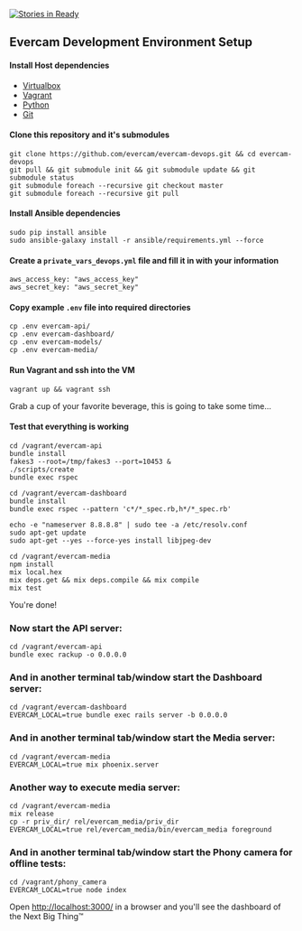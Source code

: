 [![Stories in Ready](https://badge.waffle.io/evercam/evercam-devops.png?label=ready&title=Ready)](https://waffle.io/evercam/evercam-devops)
## Evercam Development Environment Setup

#### Install Host dependencies

* [Virtualbox](https://www.virtualbox.org/wiki/Downloads)
* [Vagrant](http://www.vagrantup.com/downloads.html)
* [Python](https://www.python.org/downloads/)
* [Git](http://git-scm.com/downloads)

#### Clone this repository and it's submodules

```
git clone https://github.com/evercam/evercam-devops.git && cd evercam-devops
git pull && git submodule init && git submodule update && git submodule status
git submodule foreach --recursive git checkout master
git submodule foreach --recursive git pull
```

#### Install Ansible dependencies

```
sudo pip install ansible
sudo ansible-galaxy install -r ansible/requirements.yml --force
```

#### Create a `private_vars_devops.yml` file and fill it in with your information

```
aws_access_key: "aws_access_key"
aws_secret_key: "aws_secret_key"
```

#### Copy example `.env` file into required directories

```
cp .env evercam-api/
cp .env evercam-dashboard/
cp .env evercam-models/
cp .env evercam-media/
```

#### Run Vagrant and ssh into the VM

```
vagrant up && vagrant ssh
```

Grab a cup of your favorite beverage, this is going to take some time...

#### Test that everything is working

```
cd /vagrant/evercam-api
bundle install
fakes3 --root=/tmp/fakes3 --port=10453 &
./scripts/create
bundle exec rspec

cd /vagrant/evercam-dashboard
bundle install
bundle exec rspec --pattern 'c*/*_spec.rb,h*/*_spec.rb'

echo -e "nameserver 8.8.8.8" | sudo tee -a /etc/resolv.conf
sudo apt-get update
sudo apt-get --yes --force-yes install libjpeg-dev

cd /vagrant/evercam-media
npm install
mix local.hex
mix deps.get && mix deps.compile && mix compile
mix test
```

You're done!

### Now start the API server:

```
cd /vagrant/evercam-api
bundle exec rackup -o 0.0.0.0
```

### And in another terminal tab/window start the Dashboard server:

```
cd /vagrant/evercam-dashboard
EVERCAM_LOCAL=true bundle exec rails server -b 0.0.0.0
```

### And in another terminal tab/window start the Media server:

```
cd /vagrant/evercam-media
EVERCAM_LOCAL=true mix phoenix.server
```

### Another way to execute media server:

```
cd /vagrant/evercam-media
mix release
cp -r priv_dir/ rel/evercam_media/priv_dir
EVERCAM_LOCAL=true rel/evercam_media/bin/evercam_media foreground
```

### And in another terminal tab/window start the Phony camera for offline tests:

```
cd /vagrant/phony_camera
EVERCAM_LOCAL=true node index
```

Open [http://localhost:3000/](http://localhost:3000/) in a browser and you'll see the dashboard of the Next Big Thing&trade;
